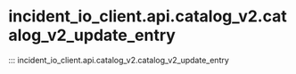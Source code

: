 # incident_io_client.api.catalog_v2.catalog_v2_update_entry

::: incident_io_client.api.catalog_v2.catalog_v2_update_entry

